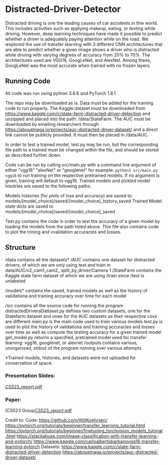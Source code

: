 # Distracted-Driver-Detector

Distracted driving is one the leading causes of car accidents in thw world. This includes activities such as applying makeup, eating, or texting while driving. However, deep learning techniques have made it possible to predict whether a driver is adequately paying attention while on the road. We wxplored the use of transfer learning with 3 different CNN architectures that are able to predict whether a given image shows a driver who is distracted while driving with varying degrees of accuracy from 20% to 70%. The architectures used are VGG16, GoogLeNet, and AlexNet. Among these, GoogLeNet was the most accurate when trained with no frozen layers.



## Running Code
All code was run using python 3.8.6 and PyTorch 1.8.1  

The repo may be downloaded as is. Data must be added for the training code to run properly. The Kaggle dataset must be downloaded from https://www.kaggle.com/c/state-farm-distracted-driver-detection and unzipped and placed into the path: /data/StateFarm. The AUC must be downloaded by emailing researchers through https://abouelnaga.io/projects/auc-distracted-driver-dataset/ and a direct link cannot be publicly provided. It must then be placed in /data/AUC.

In order to test a trained model, test.py may be run, but the corresponding file path to a trained must be changed within the file, and should be stored as described further down.



Code can be run by calling src/main.py with a command line argument of either "vgg16" "alexNet" or "googlenet" for example:
```python3 src/main.py vgg16```
to run training on the respective pretrained models. If no argument is given, training will default to vgg16. Trained models and pickled model hisotries are saved to the following paths:

Models histories (for plots of loss and accuracy) are saved to: models/[model_choice]/saved/[model_choice]_history_saved
Trained Model state dicts are saved to models/[model_choice]/saved/[model_choice]_saved

Test.py contains the code in order to test the accuracy of a given model by loading the models from the path listed above. This file also contains code to plot the trining and vvalidation accuracies and losses.


## Structure
/data contains all the datasets*
    /AUC contains one dataset for distracted drivers, of which we are only using test and train in data/AUC/v2_cam1_cam2_ split_by_driver/Camera 1
    /StateFarm contains the Kaggle state farm dataset of which we are using /train since /test is unlabeled

/models* contains the saved, trained models as well as the history of validationa and training accuracy over time for each model

/src contains all the source code for running the program
    distractedDriveraDattaset.py defines two custom datasets, one for the Statefarm dataset and onee for the AUC datasets as their respective csvs are different
    main.py is the main code used to train various models
    test.py is used to plot the history of validationa and training accuracies and losses over time as well as compute the testing accuracy for a given trained model
    get_model.py returns a specified, pretrained model used for transfer learning: vgg16, googlenet, or alexnet
/outputs contains various, unorganized, stdout of the program running over various attempts.


*Trained models, histories, and datasets were not uploaded for conservation of space. 


### Presentation Slides:
[CS523_report.pdf](https://github.com/camdenkr/Distracted-Driver-Detector/files/6985876/CS523_report.pdf)


### Paper:
[CS523 Group[CS523_report.pdf](https://github.com/camdenkr/Distracted-Driver-Detector/files/6985875/CS523_report.pdf)

Credit to:
Code:
https://github.com/WillKoehrsen/
https://pytorch.org/tutorials/beginner/transfer_learning_tutorial.html
https://pytorch.org/tutorials/beginner/finetuning_torchvision_models_tutorial.html
https://stackabuse.com/image-classification-with-transfer-learning-and-pytorch/
https://www.kaggle.com/carloalbertobarbanovgg16-transfer-learning-pytorch
Datasets:
https://www.kaggle.com/c/state-farm-distracted-driver-detection
https://abouelnaga.io/projects/auc-distracted-driver-dataset/
